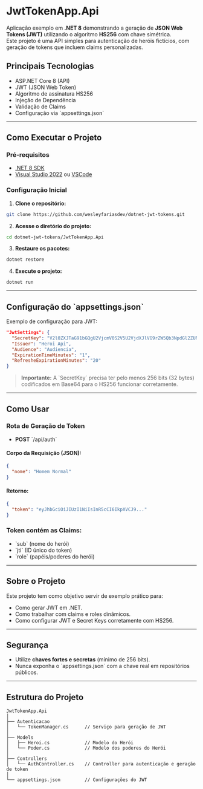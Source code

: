 # JwtTokenApp.Api

Aplicação exemplo em **.NET 8** demonstrando a geração de **JSON Web Tokens (JWT)** utilizando o algoritmo **HS256** com chave simétrica.  
Este projeto é uma API simples para autenticação de heróis fictícios, com geração de tokens que incluem claims personalizadas.

## Principais Tecnologias

- ASP.NET Core 8 (API)
- JWT (JSON Web Token)
- Algoritmo de assinatura HS256
- Injeção de Dependência
- Validação de Claims
- Configuração via \`appsettings.json\`

---

## Como Executar o Projeto

### Pré-requisitos

- [.NET 8 SDK](https://dotnet.microsoft.com/en-us/download/dotnet/8.0)
- [Visual Studio 2022](https://visualstudio.microsoft.com/) ou [VSCode](https://code.visualstudio.com/)

### Configuração Inicial

1. **Clone o repositório:**

```bash
git clone https://github.com/wesleyfariasdev/dotnet-jwt-tokens.git
```

2. **Acesse o diretório do projeto:**

```bash
cd dotnet-jwt-tokens/JwtTokenApp.Api
```

3. **Restaure os pacotes:**

```bash
dotnet restore
```

4. **Execute o projeto:**

```bash
dotnet run
```

---

##  Configuração do \`appsettings.json\`

Exemplo de configuração para JWT:

```json
"JwtSettings": {
  "SecretKey": "V2l0ZXJTaG91bGQgU2VjcmV0S2V5U2VjdXJlVG9rZW5Qb3NpdGl2ZUNvZGVkZWQ=",
  "Issuer": "Heroi Api",
  "Audience": "Audiencia",
  "ExpirationTimeMinutes": "1",
  "RefresheExpirationMinutes": "20"
}
```

> **Importante:** A \`SecretKey\` precisa ter pelo menos 256 bits (32 bytes) codificados em Base64 para o HS256 funcionar corretamente.

---

## Como Usar

### Rota de Geração de Token

- **POST** \`/api/auth\`

#### Corpo da Requisição (JSON):

```json
{
  "nome": "Homem Normal"
}
```

#### Retorno:

```json
{
  "token": "eyJhbGciOiJIUzI1NiIsInR5cCI6IkpXVCJ9..."
}
```

### Token contém as Claims:

- \`sub\` (nome do herói)
- \`jti\` (ID único do token)
- \`role\` (papéis/poderes do herói)

---

## Sobre o Projeto

Este projeto tem como objetivo servir de exemplo prático para:

- Como gerar JWT em .NET.
- Como trabalhar com claims e roles dinâmicos.
- Como configurar JWT e Secret Keys corretamente com HS256.

---

## Segurança

- Utilize **chaves fortes e secretas** (mínimo de 256 bits).
- Nunca exponha o \`appsettings.json\` com a chave real em repositórios públicos.

---

## Estrutura do Projeto

```
JwtTokenApp.Api
│
├── Autenticacao
│   └── TokenManager.cs      // Serviço para geração de JWT
│
├── Models
│   ├── Heroi.cs             // Modelo do Herói
│   └── Poder.cs             // Modelo dos poderes do Herói
│
├── Controllers
│   └── AuthController.cs    // Controller para autenticação e geração de token
│
└── appsettings.json         // Configurações do JWT
```
